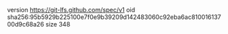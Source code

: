 version https://git-lfs.github.com/spec/v1
oid sha256:95b5929b225100e7f0e9b39209d142483060c92eba6ac81001613700d9c68a26
size 348
